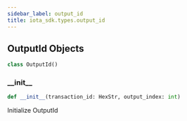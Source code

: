 ```yaml
---
sidebar_label: output_id
title: iota_sdk.types.output_id
---
```


## OutputId Objects

```python
class OutputId()
```

### \_\_init\_\_

```python
def __init__(transaction_id: HexStr, output_index: int)
```

Initialize OutputId
